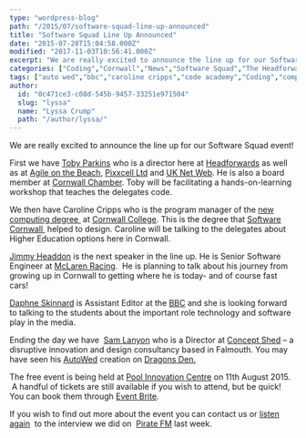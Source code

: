 ```yaml
---
type: "wordpress-blog"
path: "/2015/07/software-squad-line-up-announced"
title: "Software Squad Line Up Announced"
date: "2015-07-28T15:04:58.000Z"
modified: "2017-11-03T10:56:41.000Z"
excerpt: "We are really excited to announce the line up for our Software Squad event! First we have Toby Parkins who is a director here at Headforwards as well as at Agile on the Beach, Pixxcell Ltd and UK Net Web. He is also a board member at Cornwall Chamber. Toby will be facilitating a hands-on-learning workshop that teaches the delegates code. We then …"
categories: ["Coding","Cornwall","News","Software Squad","The Headforwards Team"]
tags: ["auto wed","bbc","caroline cripps","code academy","Coding","computing degree","concept shed","Cornwall","cornwall college","daphne skinnard","dragons den","education","event brite","jimmy headdon","lyssa-fee crump","Pirate FM","pool innovation centre","sam lanyon","Software Cornwall","Software Squad","software squadf","summer holidays","toby parkins"]
author:
  id: "0c471ce3-c08d-545b-9457-33251e971504"
  slug: "lyssa"
  name: "Lyssa Crump"
  path: "/author/lyssa/"
---
```

We are really excited to announce the line up for our Software Squad event!

First we have [Toby Parkins](https://www.linkedin.com/in/tobyparkins) who is a director here at [Headforwards](http://www.headforwards.com/who-we-are/) as well as at [Agile on the Beach](http://agileonthebeach.com/), [Pixxcell Ltd](http://www.pixxcell.com/stories) and [UK Net Web](https://www.uknetweb.com/). He is also a board member at [Cornwall Chamber](http://www.cornwallchamber.co.uk/). Toby will be facilitating a hands-on-learning workshop that teaches the delegates code.

We then have Caroline Cripps who is the program manager of the [new computing degree ](https://www.cornwall.ac.uk/courses/bsc-hons-computing-technologies-top) at [Cornwall College](https://www.cornwall.ac.uk/). This is the degree that [Software Cornwall ](http://www.softwarecornwall.org/cornish-software-industry-shapes-degree-offer/) helped to design. Caroline will be talking to the delegates about Higher Education options here in Cornwall.

[Jimmy Headdon](https://www.linkedin.com/in/jimmyheaddon) is the next speaker in the line up. He is Senior Software Engineer at [McLaren Racing](http://www.mclaren.com/formula1/).  He is planning to talk about his journey from growing up in Cornwall to getting where he is today- and of course fast cars!

[Daphne Skinnard](https://www.linkedin.com/pub/daphne-skinnard/12/900/953) is Assistant Editor at the [BBC](http://www.bbc.co.uk/) and she is looking forward to talking to the students about the important role technology and software play in the media.

Ending the day we have  [Sam Lanyon](https://www.linkedin.com/in/conceptshed) who is a Director at [Concept Shed](http://www.conceptshed.com/) – a disruptive innovation and design consultancy based in Falmouth. You may have seen his [AutoWed](http://www.conceptshed.com/projects/autowed-wedding-machine/) creation on [Dragons Den.](http://www.bbc.co.uk/programmes/b006vq92)

The free event is being held at [Pool Innovation Centre](http://www.cornwallinnovation.co.uk/pool-innovation-centre) on 11th August 2015.  A handful of tickets are still available if you wish to attend, but be quick! You can book them through [Event Brite](http://www.eventbrite.co.uk/e/headforwards-software-squad-tickets-17692901946?aff=ehomesaved).

If you wish to find out more about the event you can contact us or [listen again](http://www.headforwards.com/2015/07/pirate-fm-software-squad-interview/)  to the interview we did on  [Pirate FM](http://www.piratefm.co.uk/) last week.

